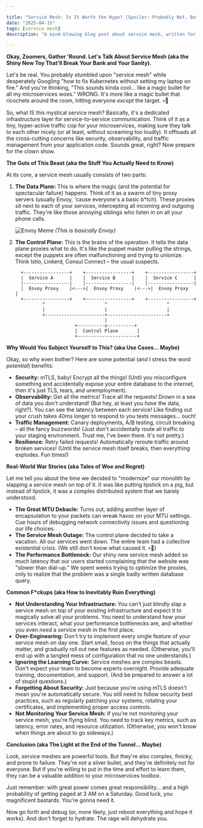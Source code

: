 ```yaml
---

title: "Service Mesh: Is It Worth the Hype? (Spoiler: Probably Not, But Here We Are)"
date: "2025-04-15"
tags: [service mesh]
description: "A mind-blowing blog post about service mesh, written for chaotic Gen Z engineers. Learn how to add *another* layer of complexity to your already crumbling infrastructure."

---
```


**Okay, Zoomers, Gather 'Round. Let's Talk About Service Mesh (aka the Shiny New Toy That'll Break Your Bank and Your Sanity).**

Let's be real. You probably stumbled upon "service mesh" while desperately Googling "how to fix Kubernetes without setting my laptop on fire." And you're thinking, "This sounds kinda cool... like a magic bullet for all my microservices woes." WRONG. It's more like a magic bullet that ricochets around the room, hitting everyone *except* the target. 💀🙏

So, what IS this mystical service mesh? Basically, it's a dedicated infrastructure layer for service-to-service communication. Think of it as a tiny, hyper-active traffic cop for your microservices, making sure they talk to each other nicely (or at least, without screaming too loudly). It offloads all the cross-cutting concerns like security, observability, and traffic management from your application code. Sounds great, right? Now prepare for the clown show.

**The Guts of This Beast (aka the Stuff You Actually Need to Know)**

At its core, a service mesh usually consists of two parts:

1.  **The Data Plane:** This is where the magic (and the potential for spectacular failure) happens. Think of it as a swarm of tiny proxy servers (usually Envoy, 'cause everyone's a basic b*tch). These proxies sit next to each of your services, intercepting all incoming and outgoing traffic. They're like those annoying siblings who listen in on all your phone calls.

    ![Envoy Meme](https://i.kym-cdn.com/photos/images/newsfeed/001/504/245/b5c.png)
    _(This is basically Envoy)_

2.  **The Control Plane:** This is the brains of the operation. It tells the data plane proxies what to do. It's like the puppet master pulling the strings, except the puppets are often malfunctioning and trying to unionize. Think Istio, Linkerd, Consul Connect – the usual suspects.

    ```ascii
      +-----------------+    +-----------------+    +-----------------+
      |  Service A      |    |  Service B      |    |  Service C      |
      |-----------------|    |-----------------|    |-----------------|
      |  Envoy Proxy    |<--->|  Envoy Proxy    |<--->|  Envoy Proxy    |
      +-----------------+    +-----------------+    +-----------------+
              ^                      ^                      ^
              |                      |                      |
              +----------------------+----------------------+
                                     |
                          +----------v----------+
                          |  Control Plane       |
                          +----------------------+
    ```

**Why Would You Subject Yourself to This? (aka Use Cases... Maybe)**

Okay, so why even bother? Here are some potential (and I stress the word *potential*) benefits:

*   **Security:** mTLS, baby! Encrypt all the things! (Until you misconfigure something and accidentally expose your entire database to the internet, then it's just TLS, tears, and unemployment).
*   **Observability:** Get all the metrics! Trace all the requests! Drown in a sea of data you don't understand! (But hey, at least you *have* the data, right?). You can see the latency between each service! Like finding out your crush takes 40ms longer to respond to you texts messages... ouch!
*   **Traffic Management:** Canary deployments, A/B testing, circuit breaking – all the fancy buzzwords! (Just don't accidentally route all traffic to your staging environment. Trust me, I've been there. It's not pretty.)
*   **Resilience:** Retry failed requests! Automatically reroute traffic around broken services! (Until the service mesh itself breaks, then everything explodes. Fun times!)

**Real-World War Stories (aka Tales of Woe and Regret)**

Let me tell you about the time we decided to "modernize" our monolith by slapping a service mesh on top of it. It was like putting lipstick on a pig, but instead of lipstick, it was a complex distributed system that we barely understood.

*   **The Great MTU Debacle:** Turns out, adding another layer of encapsulation to your packets can wreak havoc on your MTU settings. Cue hours of debugging network connectivity issues and questioning our life choices.
*   **The Service Mesh Outage:** The control plane decided to take a vacation. All our services went down. The entire team had a collective existential crisis. (We still don't know what caused it. 💀🙏)
*   **The Performance Bottleneck:** Our shiny new service mesh added so much latency that our users started complaining that the website was "slower than dial-up." We spent weeks trying to optimize the proxies, only to realize that the problem was a single badly written database query.

**Common F\*ckups (aka How to Inevitably Ruin Everything)**

*   **Not Understanding Your Infrastructure:** You can't just blindly slap a service mesh on top of your existing infrastructure and expect it to magically solve all your problems. You need to understand how your services interact, what your performance bottlenecks are, and whether you even *need* a service mesh in the first place.
*   **Over-Engineering:** Don't try to implement every single feature of your service mesh on day one. Start small, focus on the things that actually matter, and gradually roll out new features as needed. (Otherwise, you'll end up with a tangled mess of configuration that no one understands.)
*   **Ignoring the Learning Curve:** Service meshes are complex beasts. Don't expect your team to become experts overnight. Provide adequate training, documentation, and support. (And be prepared to answer a lot of stupid questions.)
*   **Forgetting About Security:** Just because you're using mTLS doesn't mean you're automatically secure. You still need to follow security best practices, such as regularly patching your systems, rotating your certificates, and implementing proper access controls.
*   **Not Monitoring Your Service Mesh:** If you're not monitoring your service mesh, you're flying blind. You need to track key metrics, such as latency, error rates, and resource utilization. (Otherwise, you won't know when things are about to go sideways.)

**Conclusion (aka The Light at the End of the Tunnel... Maybe)**

Look, service meshes are powerful tools. But they're also complex, finicky, and prone to failure. They're not a silver bullet, and they're definitely not for everyone. But if you're willing to put in the time and effort to learn them, they can be a valuable addition to your microservices toolbox.

Just remember: with great power comes great responsibility... and a high probability of getting paged at 3 AM on a Saturday. Good luck, you magnificent bastards. You're gonna need it.

Now go forth and debug (or, more likely, just reboot everything and hope it works). And don't forget to hydrate. The rage will dehydrate you.
